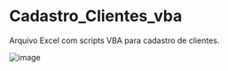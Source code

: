 # Cadastro_Clientes_vba
Arquivo Excel com scripts VBA para cadastro de clientes.

![image](https://github.com/user-attachments/assets/39ba3940-16e1-4d69-8290-7e811338b1b0)



